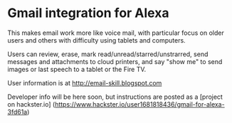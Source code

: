 # Gmail integration for Alexa

This makes email work more like voice mail, with particular focus on older users and others with difficulty using tablets and computers.  

Users can review, erase, mark read/unread/starred/unstrarred, send messages and attachments to cloud printers, and say "show me" to send images or last speech to a tablet or the Fire TV.

User information is at http://email-skill.blogspot.com

Developer info will be here soon, but instructions are posted as a [project on hackster.io] (https://www.hackster.io/user1681818436/gmail-for-alexa-3fd61a)



